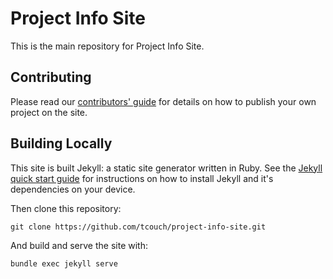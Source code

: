 # Project Info Site
This is the main repository for Project Info Site.

## Contributing

Please read our [contributors' guide](contribute/project_submission.md) for details on how to publish your own project on the site.

## Building Locally

This site is built Jekyll: a static site generator written in Ruby. See the [Jekyll quick start guide](https://jekyllrb.com/docs/) for instructions on how to install Jekyll and it's dependencies on your device.

Then clone this repository:

```
git clone https://github.com/tcouch/project-info-site.git
```

And build and serve the site with:

```
bundle exec jekyll serve
```
